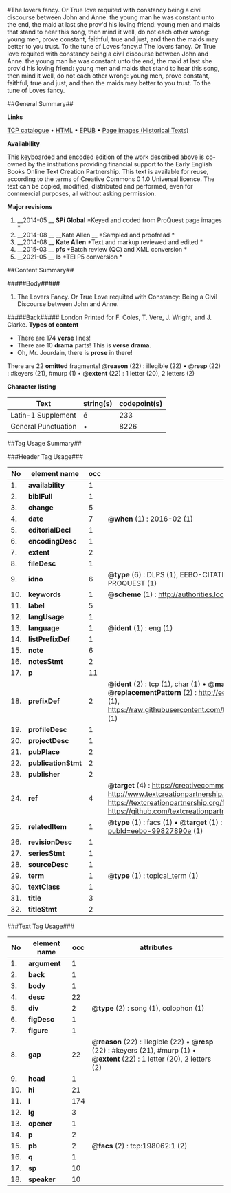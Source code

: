 #The lovers fancy. Or True love requited with constancy being a civil discourse between John and Anne. the young man he was constant unto the end, the maid at last she prov'd his loving friend: young men and maids that stand to hear this song, then mind it well, do not each other wrong: young men, prove constant, faithful, true and just, and then the maids may better to you trust. To the tune of Loves fancy.#
The lovers fancy. Or True love requited with constancy being a civil discourse between John and Anne. the young man he was constant unto the end, the maid at last she prov'd his loving friend: young men and maids that stand to hear this song, then mind it well, do not each other wrong: young men, prove constant, faithful, true and just, and then the maids may better to you trust. To the tune of Loves fancy.

##General Summary##

**Links**

[TCP catalogue](http://www.ota.ox.ac.uk/tcp/)  • 
[HTML](http://tei.it.ox.ac.uk/tcp/Texts-HTML/free/B26/B26272.html)  • 
[EPUB](http://tei.it.ox.ac.uk/tcp/Texts-EPUB/free/B26/B26272.epub) • 
[Page images (Historical Texts)](https://historicaltexts.jisc.ac.uk/eebo-99827890e)

**Availability**

This keyboarded and encoded edition of the work described above is co-owned by the
    institutions providing financial support to the Early English Books Online Text Creation
    Partnership. This text is available for reuse, according to the terms of  Creative Commons 0 1.0 Universal
    licence. The text can be copied, modified, distributed and performed, even for commercial
    purposes, all without asking permission.

**Major revisions**

1. __2014-05 __ __SPi Global__ *Keyed and coded from ProQuest page images *
1. __2014-08 __ __Kate Allen __ *Sampled and proofread *
1. __2014-08 __ __Kate Allen__ *Text and markup reviewed and edited *
1. __2015-03 __ __pfs__ *Batch review (QC) and XML conversion *
1. __2021-05 __ __lb__ *TEI P5 conversion *

##Content Summary##

#####Body#####

1. The Lovers Fancy. Or True Love requited with Constancy: Being a Civil Discourse between John and Anne.

#####Back#####
London Printed for F. Coles, T. Vere, J. Wright, and J. Clarke.
**Types of content**

  * There are 174 **verse** lines!
  * There are 10 **drama** parts! This is **verse drama**.
  * Oh, Mr. Jourdain, there is **prose** in there!

There are 22 **omitted** fragments! 
 @__reason__ (22) : illegible (22)  •  @__resp__ (22) : #keyers (21), #murp (1)  •  @__extent__ (22) : 1 letter (20), 2 letters (2)

**Character listing**


|Text|string(s)|codepoint(s)|
|---|---|---|
|Latin-1 Supplement|é|233|
|General Punctuation|•|8226|

##Tag Usage Summary##

###Header Tag Usage###

|No|element name|occ|attributes|
|---|---|---|---|
|1.|__availability__|1||
|2.|__biblFull__|1||
|3.|__change__|5||
|4.|__date__|7| @__when__ (1) : 2016-02 (1)|
|5.|__editorialDecl__|1||
|6.|__encodingDesc__|1||
|7.|__extent__|2||
|8.|__fileDesc__|1||
|9.|__idno__|6| @__type__ (6) : DLPS (1), EEBO-CITATION (1), VID (1), EEBO-PROQUEST (1), STC (1), PROQUEST (1)|
|10.|__keywords__|1| @__scheme__ (1) : http://authorities.loc.gov/ (1)|
|11.|__label__|5||
|12.|__langUsage__|1||
|13.|__language__|1| @__ident__ (1) : eng (1)|
|14.|__listPrefixDef__|1||
|15.|__note__|6||
|16.|__notesStmt__|2||
|17.|__p__|11||
|18.|__prefixDef__|2| @__ident__ (2) : tcp (1), char (1)  •  @__matchPattern__ (2) : ([0-9\-]+):([0-9IVX]+) (1), (.+) (1)  •  @__replacementPattern__ (2) : http://eebo.chadwyck.com/downloadtiff?vid=$1&page=$2 (1), https://raw.githubusercontent.com/textcreationpartnership/Texts/master/tcpchars.xml#$1 (1)|
|19.|__profileDesc__|1||
|20.|__projectDesc__|1||
|21.|__pubPlace__|2||
|22.|__publicationStmt__|2||
|23.|__publisher__|2||
|24.|__ref__|4| @__target__ (4) : https://creativecommons.org/publicdomain/zero/1.0/ (1), http://www.textcreationpartnership.org/docs/. (1), https://textcreationpartnership.org/faq/#faq05 (1), https://github.com/textcreationpartnership (1)|
|25.|__relatedItem__|1| @__type__ (1) : facs (1)  •  @__target__ (1) : https://data.historicaltexts.jisc.ac.uk/view?pubId=eebo-99827890e (1)|
|26.|__revisionDesc__|1||
|27.|__seriesStmt__|1||
|28.|__sourceDesc__|1||
|29.|__term__|1| @__type__ (1) : topical_term (1)|
|30.|__textClass__|1||
|31.|__title__|3||
|32.|__titleStmt__|2||


###Text Tag Usage###

|No|element name|occ|attributes|
|---|---|---|---|
|1.|__argument__|1||
|2.|__back__|1||
|3.|__body__|1||
|4.|__desc__|22||
|5.|__div__|2| @__type__ (2) : song (1), colophon (1)|
|6.|__figDesc__|1||
|7.|__figure__|1||
|8.|__gap__|22| @__reason__ (22) : illegible (22)  •  @__resp__ (22) : #keyers (21), #murp (1)  •  @__extent__ (22) : 1 letter (20), 2 letters (2)|
|9.|__head__|1||
|10.|__hi__|21||
|11.|__l__|174||
|12.|__lg__|3||
|13.|__opener__|1||
|14.|__p__|2||
|15.|__pb__|2| @__facs__ (2) : tcp:198062:1 (2)|
|16.|__q__|1||
|17.|__sp__|10||
|18.|__speaker__|10||
